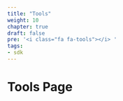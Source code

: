 ```yaml
---
title: "Tools"
weight: 10
chapter: true
draft: false
pre: '<i class="fa fa-tools"></i> '
tags:
- sdk
---
```


# Tools Page